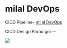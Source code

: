 # milal DevOps

CICD Pipeline- [milal DevOps](#milal-devops)


CICD Design Paradigm --

<img src={./assets/cicd_design.png} />

